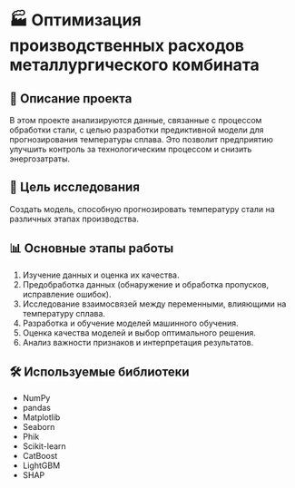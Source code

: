 # 🏭 Оптимизация производственных расходов металлургического комбината

## 📌 Описание проекта
В этом проекте анализируются данные, связанные с процессом обработки стали, с целью разработки предиктивной модели для прогнозирования температуры сплава. Это позволит предприятию улучшить контроль за технологическим процессом и снизить энергозатраты.

## 🎯 Цель исследования
Создать модель, способную прогнозировать температуру стали на различных этапах производства.

## 📊 Основные этапы работы
1. Изучение данных и оценка их качества.
2. Предобработка данных (обнаружение и обработка пропусков, исправление ошибок).
3. Исследование взаимосвязей между переменными, влияющими на температуру сплава.
4. Разработка и обучение моделей машинного обучения.
5. Оценка качества моделей и выбор оптимального решения.
6. Анализ важности признаков и интерпретация результатов.

## 🛠 Используемые библиотеки
- NumPy  
- pandas  
- Matplotlib  
- Seaborn
- Phik
- Scikit-learn
- CatBoost  
- LightGBM  
- SHAP  
 
